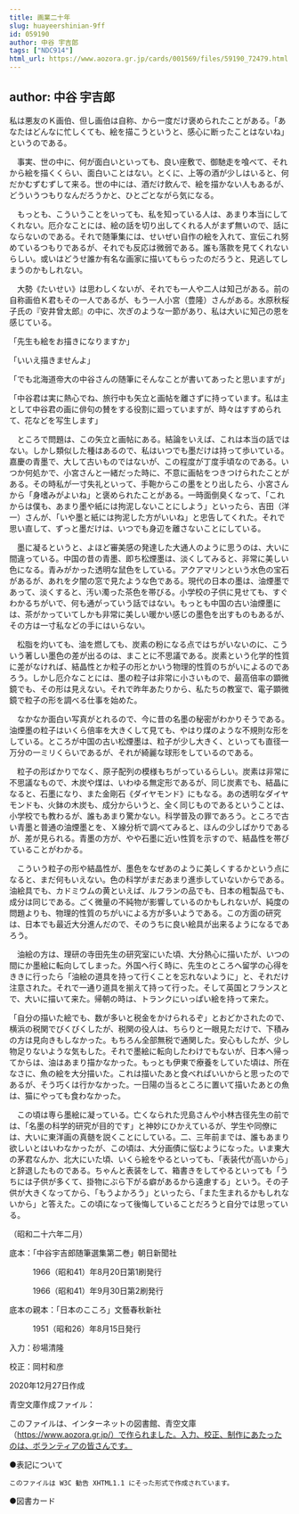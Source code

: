 ```yaml
---
title: 画業二十年
slug: huayeershinian-9ff
id: 059190
author: 中谷 宇吉郎
tags: ["NDC914"]
html_url: https://www.aozora.gr.jp/cards/001569/files/59190_72479.html
---
```


## author: 中谷 宇吉郎

私は悪友のＫ画伯、但し画伯は自称、から一度だけ褒められたことがある。「あなたはどんなに忙しくても、絵を描こうというと、感心に断ったことはないね」というのである。

　事実、世の中に、何が面白いといっても、良い座敷で、御馳走を喰べて、それから絵を描くくらい、面白いことはない。とくに、上等の酒が少しはいると、何だかむずむずして来る。世の中には、酒だけ飲んで、絵を描かない人もあるが、どういうつもりなんだろうかと、ひとごとながら気になる。

　もっとも、こういうことをいっても、私を知っている人は、あまり本当にしてくれない。厄介なことには、絵の話を切り出してくれる人がまず無いので、話にならないのである。それで随筆集には、せいぜい自作の絵を入れて、宣伝これ努めているつもりであるが、それでも反応は微弱である。誰も落款を見てくれないらしい。或いはどうせ誰か有名な画家に描いてもらったのだろうと、見逃してしまうのかもしれない。

　大勢《たいせい》は思わしくないが、それでも一人や二人は知己がある。前の自称画伯Ｋ君もその一人であるが、もう一人小宮（豊隆）さんがある。水原秋桜子氏の『安井曾太郎』の中に、次ぎのような一節があり、私は大いに知己の恩を感じている。

「先生も絵をお描きになりますか」

「いいえ描きませんよ」

「でも北海道帝大の中谷さんの随筆にそんなことが書いてあったと思いますが」

「中谷君は実に熱心でね、旅行中も矢立と画帖を離さずに持っています。私は主として中谷君の画に俳句の賛をする役割に廻っていますが、時々はすすめられて、花などを写生します」

　ところで問題は、この矢立と画帖にある。結論をいえば、これは本当の話ではない。しかし類似した種はあるので、私はいつでも墨だけは持って歩いている。嘉慶の青墨で、大して古いものではないが、この程度が丁度手頃なのである。いつか何処かで、小宮さんと一緒だった時に、不意に画帖をつきつけられたことがある。その時私が一寸失礼といって、手鞄からこの墨をとり出したら、小宮さんから「身嗜みがよいね」と褒められたことがある。一時面倒臭くなって、「これからは僕も、あまり墨や紙には拘泥しないことにしよう」といったら、吉田（洋一）さんが、「いや墨と紙には拘泥した方がいいね」と忠告してくれた。それで思い直して、ずっと墨だけは、いつでも身辺を離さないことにしている。

　墨に凝るというと、よほど審美感の発達した大通人のように思うのは、大いに間違っている。中国の昔の青墨、即ち松煙墨は、淡くしてみると、非常に美しい色になる。青みがかった透明な鼠色をしている。アクアマリンという水色の宝石があるが、あれを夕闇の窓で見たような色である。現代の日本の墨は、油煙墨であって、淡くすると、汚い濁った茶色を帯びる。小学校の子供に見せても、すぐわかるちがいで、何も通がっていう話ではない。もっとも中国の古い油煙墨には、茶がかっていてしかも非常に美しい暖かい感じの墨色を出すものもあるが、その方は一寸私などの手にはいらない。

　松脂を灼いても、油を燃しても、炭素の粉になる点ではちがいないのに、こういう著しい墨色の差が出るのは、まことに不思議である。炭素という化学的性質に差がなければ、結晶性とか粒子の形とかいう物理的性質のちがいによるのであろう。しかし厄介なことには、墨の粒子は非常に小さいもので、最高倍率の顕微鏡でも、その形は見えない。それで昨年あたりから、私たちの教室で、電子顕微鏡で粒子の形を調べる仕事を始めた。

　なかなか面白い写真がとれるので、今に昔の名墨の秘密がわかりそうである。油煙墨の粒子はいくら倍率を大きくして見ても、やはり煤のような不規則な形をしている。ところが中国の古い松煙墨は、粒子が少し大きく、といっても直径一万分の一ミリくらいであるが、それが綺麗な球形をしているのである。

　粒子の形ばかりでなく、原子配列の模様もちがっているらしい。炭素は非常に不思議なもので、木炭や煤は、いわゆる無定形であるが、同じ炭素でも、結晶になると、石墨になり、また金剛石《ダイヤモンド》にもなる。あの透明なダイヤモンドも、火鉢の木炭も、成分からいうと、全く同じものであるということは、小学校でも教わるが、誰もあまり驚かない。科学普及の罪であろう。ところで古い青墨と普通の油煙墨とを、Ｘ線分析で調べてみると、ほんの少しばかりであるが、差が見られる。青墨の方が、やや石墨に近い性質を示すので、結晶性を帯びていることがわかる。

　こういう粒子の形や結晶性が、墨色をなぜあのように美しくするかという点になると、まだ何もいえない。色の科学がまだあまり進歩していないからである。油絵具でも、カドミウムの黄といえば、ルフランの品でも、日本の粗製品でも、成分は同じである。ごく微量の不純物が影響しているのかもしれないが、純度の問題よりも、物理的性質のちがいによる方が多いようである。この方面の研究は、日本でも最近大分進んだので、そのうちに良い絵具が出来るようになるであろう。

　油絵の方は、理研の寺田先生の研究室にいた頃、大分熱心に描いたが、いつの間にか墨絵に転向してしまった。外国へ行く時に、先生のところへ留学の心得をききに行ったら「油絵の道具を持って行くことを忘れないように」と、それだけ注意された。それで一通り道具を揃えて持って行った。そして英国とフランスとで、大いに描いて来た。帰朝の時は、トランクにいっぱい絵を持って来た。

「自分の描いた絵でも、数が多いと税金をかけられるぞ」とおどかされたので、横浜の税関でびくびくしたが、税関の役人は、ちらりと一眼見ただけで、下積みの方は見向きもしなかった。もちろん全部無税で通関した。安心もしたが、少し物足りないような気もした。それで墨絵に転向したわけでもないが、日本へ帰ってからは、油はあまり描かなかった。もっとも伊東で療養をしていた頃は、所在なさに、魚の絵を大分描いた。これは描いたあと食べればいいからと思ったのであるが、そう巧くは行かなかった。一日陽の当るところに置いて描いたあとの魚は、猫にやっても食わなかった。

　この頃は専ら墨絵に凝っている。亡くなられた児島さんや小林古径先生の前では、「名墨の科学的研究が目的です」と神妙にひかえているが、学生や同僚には、大いに東洋画の真髄を説くことにしている。二、三年前までは、誰もあまり欲しいとはいわなかったが、この頃は、大分画債に悩むようになった。いま東大の茅君なんか、北大にいた頃、いくら絵をやるといっても、「表装代が高いから」と辞退したものである。ちゃんと表装をして、箱書きをしてやるといっても「うちには子供が多くて、掛物にぶら下がる癖があるから遠慮する」という。その子供が大きくなってから、「もうよかろう」といったら、「また生まれるかもしれないから」と答えた。この頃になって後悔していることだろうと自分では思っている。

（昭和二十六年二月）













底本：「中谷宇吉郎随筆選集第二巻」朝日新聞社

　　　1966（昭和41）年8月20日第1刷発行

　　　1966（昭和41）年9月30日第2刷発行

底本の親本：「日本のこころ」文藝春秋新社

　　　1951（昭和26）年8月15日発行

入力：砂場清隆

校正：岡村和彦

2020年12月27日作成

青空文庫作成ファイル：

このファイルは、インターネットの図書館、青空文庫（https://www.aozora.gr.jp/）で作られました。入力、校正、制作にあたったのは、ボランティアの皆さんです。











●表記について


	このファイルは W3C 勧告 XHTML1.1 にそった形式で作成されています。







●図書カード